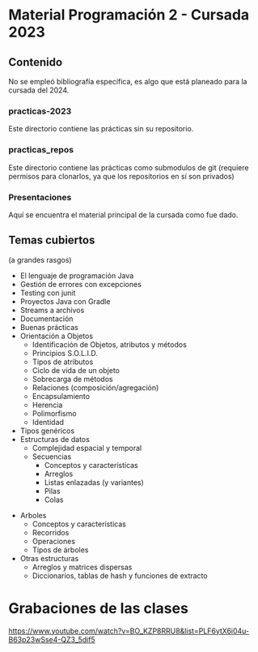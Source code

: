 
# Material Programación 2 - Cursada 2023

## Contenido
No se empleó bibliografía específica, es algo que está planeado para la cursada del 2024.

### practicas-2023
Este directorio contiene las prácticas sin su repositorio.

### practicas_repos
Este directorio contiene las prácticas como submodulos de git (requiere permisos para clonarlos, ya que los repositorios en sí son privados)

### Presentaciones
Aquí se encuentra el material principal de la cursada como fue dado.

## Temas cubiertos
(a grandes rasgos)

* El lenguaje de programación Java
* Gestión de errores con excepciones
* Testing con junit
* Proyectos Java con Gradle
* Streams a archivos
* Documentación
* Buenas prácticas
* Orientación a Objetos
  - Identificación de Objetos, atributos y métodos
  - Principios S.O.L.I.D.
  - Tipos de atributos
  - Ciclo de vida de un objeto
  - Sobrecarga de métodos
  - Relaciones (composición/agregación)
  - Encapsulamiento
  - Herencia
  - Polimorfismo
  - Identidad
* Tipos genéricos
* Estructuras de datos
  - Complejidad espacial y temporal
  - Secuencias
    * Conceptos y características
    * Arreglos
    * Listas enlazadas (y variantes)
    * Pilas
    * Colas
 - Arboles
   * Conceptos y características
   * Recorridos
   * Operaciones
   * Tipos de árboles
 - Otras estructuras
   * Arreglos y matrices dispersas
   * Diccionarios, tablas de hash y funciones de extracto
 

# Grabaciones de las clases

https://www.youtube.com/watch?v=BO_KZP8RRU8&list=PLF6ytX6i04u-B63p23wSse4-QZ3_5dif5

